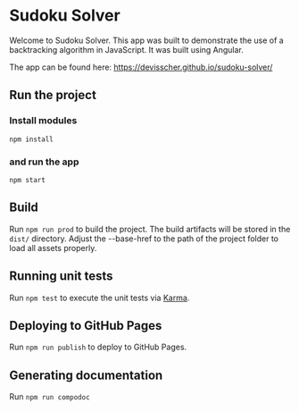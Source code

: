 # Sudoku Solver

Welcome to Sudoku Solver. This app was built to demonstrate the use of a backtracking algorithm in JavaScript. It was built using Angular.

The app can be found here: https://devisscher.github.io/sudoku-solver/

## Run the project

### Install modules

`npm install`

### and run the app

`npm start`

## Build

Run `npm run prod` to build the project. The build artifacts will be stored in the `dist/` directory. Adjust the --base-href to the path of the project folder to load all assets properly.

## Running unit tests

Run `npm test` to execute the unit tests via [Karma](https://karma-runner.github.io).

## Deploying to GitHub Pages

Run `npm run publish` to deploy to GitHub Pages.

## Generating documentation

Run `npm run compodoc`